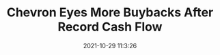 ---
"title": "Chevron Eyes More Buybacks After Record Cash Flow"
"date": "2021-10-29 11:3:26"
"feed_name": "RIGZONE"
"feed_website": "http://www.rigzone.com/"
"feed_rss": "http://www.rigzone.com/news/rss/rigzone_latest.aspx"
"link": "https://www.rigzone.com/news/wire/chevron_eyes_more_buybacks_after_record_cash_flow-29-oct-2021-166856-article/?rss=true"
"source": "None"
"file": "_posts/2021-1-1-fd0becabf420b46600c30a509d185775e330cfdc.md"
"accident": "0"
"drilling": "0"
"dead": "0"
"injured": "0"
"arrested": "0"
"place": "unknown place"
"where": "unknown site"
"causes": "unknown"
"place_uri": "unknown place"
---